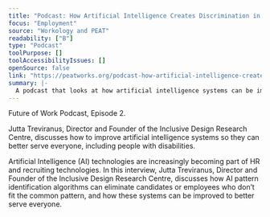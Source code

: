 ```yaml
---
title: "Podcast: How Artificial Intelligence Creates Discrimination in #HR & #Recruiting"
focus: "Employment"
source: "Workology and PEAT"
readability: ["B"]
type: "Podcast"
toolPurpose: []
toolAccessibilityIssues: []
openSource: false
link: "https://peatworks.org/podcast-how-artificial-intelligence-creates-discrimination-in-hr-recruiting/"
summary: |-
  A podcast that looks at how artificial intelligence systems can be improved to better serve everyone, including people with disabilities.
---
```

Future of Work Podcast, Episode 2.

Jutta Treviranus, Director and Founder of the Inclusive Design Research Centre, discusses how to improve artificial intelligence systems so they can better serve everyone, including people with disabilities.

Artificial Intelligence (AI) technologies are increasingly becoming part of HR and recruiting technologies. In this interview, Jutta Treviranus, Director and Founder of the Inclusive Design Research Centre, discusses how AI pattern identification algorithms can eliminate candidates or employees who don’t fit the common pattern, and how these systems can be improved to better serve everyone.
